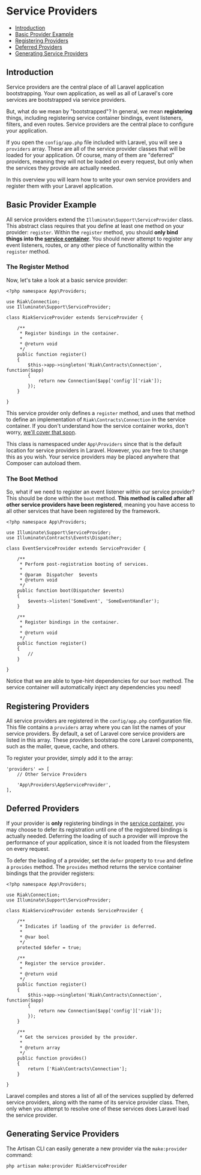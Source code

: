 # Service Providers

- [Introduction](#introduction)
- [Basic Provider Example](#basic-provider-example)
- [Registering Providers](#registering-providers)
- [Deferred Providers](#deferred-providers)
- [Generating Service Providers](#generating-service-providers)

<a name="introduction"></a>
## Introduction

Service providers are the central place of all Laravel application bootstrapping. Your own application, as well as all of Laravel's core services are bootstrapped via service providers.

But, what do we mean by "bootstrapped"? In general, we mean **registering** things, including registering service container bindings, event listeners, filters, and even routes. Service providers are the central place to configure your application.

If you open the `config/app.php` file included with Laravel, you will see a `providers` array. These are all of the service provider classes that will be loaded for your application. Of course, many of them are "deferred" providers, meaning they will not be loaded on every request, but only when the services they provide are actually needed.

In this overview you will learn how to write your own service providers and register them with your Laravel application.

<a name="basic-provider-example"></a>
## Basic Provider Example

All service providers extend the `Illuminate\Support\ServiceProvider` class. This abstract class requires that you define at least one method on your provider: `register`. Within the `register` method, you should **only bind things into the [service container](/docs/master/container)**. You should never attempt to register any event listeners, routes, or any other piece of functionality within the `register` method.

### The Register Method

Now, let's take a look at a basic service provider:

	<?php namespace App\Providers;

	use Riak\Connection;
	use Illuminate\Support\ServiceProvider;

	class RiakServiceProvider extends ServiceProvider {

		/**
		 * Register bindings in the container.
		 *
		 * @return void
		 */
		public function register()
		{
			$this->app->singleton('Riak\Contracts\Connection', function($app)
			{
				return new Connection($app['config']['riak']);
			});
		}

	}

This service provider only defines a `register` method, and uses that method to define an implementation of `Riak\Contracts\Connection` in the service container. If you don't understand how the service container works, don't worry, [we'll cover that soon](/docs/master/container).

This class is namespaced under `App\Providers` since that is the default location for service providers in Laravel. However, you are free to change this as you wish. Your service providers may be placed anywhere that Composer can autoload them.

### The Boot Method

So, what if we need to register an event listener within our service provider? This should be done within the `boot` method. **This method is called after all other service providers have been registered**, meaning you have access to all other services that have been registered by the framework.

	<?php namespace App\Providers;

	use Illuminate\Support\ServiceProvider;
	use Illuminate\Contracts\Events\Dispatcher;

	class EventServiceProvider extends ServiceProvider {

		/**
		 * Perform post-registration booting of services.
		 *
		 * @param  Dispatcher  $events
		 * @return void
		 */
		public function boot(Dispatcher $events)
		{
			$events->listen('SomeEvent', 'SomeEventHandler');
		}

		/**
		 * Register bindings in the container.
		 *
		 * @return void
		 */
		public function register()
		{
			//
		}

	}

Notice that we are able to type-hint dependencies for our `boot` method. The service container will automatically inject any dependencies you need!

<a name="registering-providers"></a>
## Registering Providers

All service providers are registered in the `config/app.php` configuration file. This file contains a `providers` array where you can list the names of your service providers. By default, a set of Laravel core service providers are listed in this array. These providers bootstrap the core Laravel components, such as the mailer, queue, cache, and others.

To register your provider, simply add it to the array:

	'providers' => [
		// Other Service Providers

		'App\Providers\AppServiceProvider',
	],

<a name="deferred-providers"></a>
## Deferred Providers

If your provider is **only** registering bindings in the [service container](/docs/master/container), you may choose to defer its registration until one of the registered bindings is actually needed. Deferring the loading of such a provider will improve the performance of your application, since it is not loaded from the filesystem on every request.

To defer the loading of a provider, set the `defer` property to `true` and define a `provides` method. The `provides` method returns the service container bindings that the provider registers:

	<?php namespace App\Providers;

	use Riak\Connection;
	use Illuminate\Support\ServiceProvider;

	class RiakServiceProvider extends ServiceProvider {

		/**
		 * Indicates if loading of the provider is deferred.
		 *
		 * @var bool
		 */
		protected $defer = true;

		/**
		 * Register the service provider.
		 *
		 * @return void
		 */
		public function register()
		{
			$this->app->singleton('Riak\Contracts\Connection', function($app)
			{
				return new Connection($app['config']['riak']);
			});
		}

		/**
		 * Get the services provided by the provider.
		 *
		 * @return array
		 */
		public function provides()
		{
			return ['Riak\Contracts\Connection'];
		}

	}

Laravel compiles and stores a list of all of the services supplied by deferred service providers, along with the name of its service provider class. Then, only when you attempt to resolve one of these services does Laravel load the service provider.

<a name="generating-service-providers"></a>
## Generating Service Providers

The Artisan CLI can easily generate a new provider via the `make:provider` command:

	php artisan make:provider RiakServiceProvider

